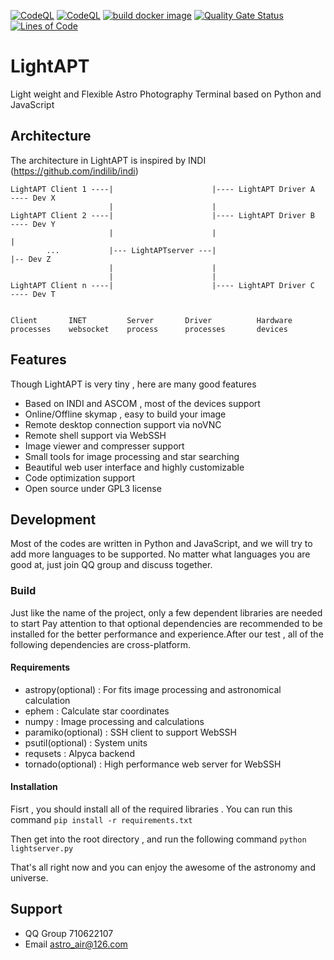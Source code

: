 [![CodeQL](https://github.com/AstroAir-Develop-Team/lightapt/actions/workflows/codeql.yml/badge.svg)](https://github.com/AstroAir-Develop-Team/lightapt/actions/workflows/codeql.yml)
[![CodeQL](https://github.com/AstroAir-Develop-Team/lightapt/actions/workflows/codeql.yml/badge.svg)](https://github.com/AstroAir-Develop-Team/lightapt/actions/workflows/codeql.yml)
[![build docker image](https://github.com/AstroAir-Develop-Team/lightapt/actions/workflows/docker-image.yml/badge.svg)](https://github.com/AstroAir-Develop-Team/lightapt/actions/workflows/docker-image.yml)
[![Quality Gate Status](https://sonarcloud.io/api/project_badges/measure?project=AstroAir-Develop-Team_lightapt&metric=alert_status)](https://sonarcloud.io/summary/new_code?id=AstroAir-Develop-Team_lightapt)
[![Lines of Code](https://sonarcloud.io/api/project_badges/measure?project=AstroAir-Develop-Team_lightapt&metric=ncloc)](https://sonarcloud.io/summary/new_code?id=AstroAir-Develop-Team_lightapt)

# LightAPT
Light weight and Flexible Astro Photography Terminal based on Python and JavaScript

## Architecture

The architecture in LightAPT is inspired by INDI (https://github.com/indilib/indi)

    LightAPT Client 1 ----|                      |---- LightAPT Driver A  ---- Dev X
                          |                      |
    LightAPT Client 2 ----|                      |---- LightAPT Driver B  ---- Dev Y
                          |                      |                              |
            ...           |--- LightAPTserver ---|                              |-- Dev Z
                          |                      |
                          |                      |
    LightAPT Client n ----|                      |---- LightAPT Driver C  ---- Dev T


    Client       INET         Server       Driver          Hardware
    processes    websocket    process      processes       devices
    
## Features

Though LightAPT is very tiny , here are many good features

+ Based on INDI and ASCOM , most of the devices support
+ Online/Offline skymap , easy to build your image
+ Remote desktop connection support via noVNC
+ Remote shell support via WebSSH
+ Image viewer and compresser support
+ Small tools for image processing and star searching
+ Beautiful web user interface and highly customizable
+ Code optimization support
+ Open source under GPL3 license

## Development
Most of the codes are written in Python and JavaScript, and we will try to add more languages to be supported. No matter what languages you are good at, just join QQ group and discuss together.

### Build

Just like the name of the project, only a few dependent libraries are needed to start
Pay attention to that optional dependencies are recommended to be installed for the better performance and experience.After our test , all of the following dependencies are cross-platform.

#### Requirements

+ astropy(optional) : For fits image processing and astronomical calculation
+ ephem : Calculate star coordinates
+ numpy : Image processing and calculations
+ paramiko(optional) : SSH client to support WebSSH
+ psutil(optional) : System units
+ requsets : Alpyca backend
+ tornado(optional) : High performance web server for WebSSH

#### Installation

Fisrt , you should install all of the required libraries . You can run this command
`
pip install -r requirements.txt
`

Then get into the root directory , and run the following command
`
python lightserver.py
`

That's all right now and you can enjoy the awesome of the astronomy and universe.

## Support

+ QQ Group 710622107
+ Email astro_air@126.com
